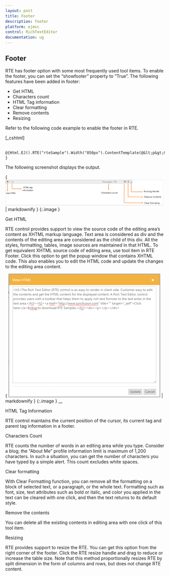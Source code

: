 ```yaml
---
layout: post
title: Footer
description: footer
platform: ejmvc
control: RichTextEditor
documentation: ug
---
```


## Footer

RTE has footer option with some most frequently used tool items. To enable the footer, you can set the “showfooter” property to “True”. The following features have been added in footer:

* Get HTML
* Characters count
* HTML Tag information
* Clear formatting 
* Remove contents
* Resizing

Refer to the following code example to enable the footer in RTE. 

[_cshtml]

     @{Html.EJ().RTE("rteSample").Width("850px").ContentTemplate(@&lt;p&gt;&lt;/p&gt;).ShowFooter(true).Render(); }





The following screenshot displays the output.

{ ![](Footer_images/Footer_img1.png) | markdownify }
{:.image }


Get HTML

RTE control provides support to view the source code of the editing area’s content as XHTML markup language. Text area is considered as div and the contents of the editing area are considered as the child of this div. All the styles, formatting, tables, image sources are maintained in that HTML. To get equivalent XHTML source code of editing area, use tool item in RTE Footer. Click this option to get the popup window that contains XHTML code. This also enables you to edit the HTML code and update the changes to the editing area content.

{ ![](Footer_images/Footer_img2.png) | markdownify }
{:.image }
__

HTML Tag Information

RTE control maintains the current position of the cursor, its current tag and parent tag information in a footer.

Characters Count

RTE counts the number of words in an editing area while you type. Consider a blog; the “About Me” profile information limit is maximum of 1,200 characters. In such a situation, you can get the number of characters you have typed by a simple alert. This count excludes white spaces.

Clear formatting

With Clear Formatting function, you can remove all the formatting on a block of selected text, or a paragraph, or the whole text. Formatting such as font, size, text attributes such as bold or italic, and color you applied in the text can be cleared with one click, and then the text returns to its default style.

Remove the contents

You can delete all the existing contents in editing area with one click of this tool item.

Resizing

RTE provides support to resize the RTE. You can get this option from the right corner of the footer. Click the RTE resize handle and drag to reduce or increase the table size. Note that this method proportionally resizes RTE by split dimension in the form of columns and rows, but does not change RTE content. 


